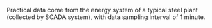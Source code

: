 Practical data come from the energy system of a typical steel plant (collected by SCADA system), with data sampling interval of 1 minute.
